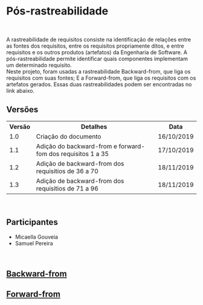#  Pós-rastreabilidade
<div class="line"></div>

<p align="justify">&emsp;

A rastreabilidade de requisitos consiste na identificação de relações entre as fontes dos requisitos, entre os requisitos propriamente ditos, e entre requisitos e os outros produtos (artefatos) da Engenharia de Software. A pós-rastreabilidade permite identificar quais componentes implementam um determinado requisito.
<br>
Neste projeto, foram usadas a rastreabilidade Backward-from, que liga os requisitos com suas fontes; E a Forward-from, que liga os requisitos com os artefatos gerados. Essas duas rastreabilidades podem ser encontradas no link abaixo.

</p>

## Versões

<table class="versions">
	<tr>
		<th class="version_header">Versão</th>
		<th>Detalhes</th>
		<th>Data</th>
	</tr>
	<tr>
		<td>1.0</td>
		<td>Criação do documento</td>
		<td>16/10/2019</td>
	</tr>
	<tr>
		<td>1.1</td>
		<td>Adição do backward-from e forward-fom dos requisitos 1 a 35</td>
		<td>17/10/2019</td>
	</tr>
	<tr>
		<td>1.2</td>
		<td>Adição de backward-from dos requisitios de 36 a 70</td>
		<td>18/11/2019</td>
	</tr>
	<tr>
		<td>1.3</td>
		<td>Adição de backward-from dos requisitios de 71 a 96</td>
		<td>18/11/2019</td>
	</tr>
</table> 
<br>

## Participantes
- Micaella Gouveia
- Samuel Pereira

<br>

## [Backward-from](backward_from.md)
## [Forward-from](forward_from.md)
